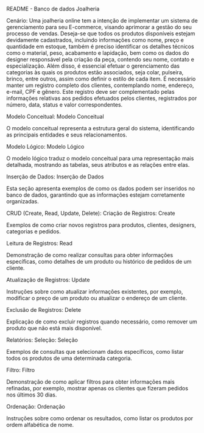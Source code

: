 README - Banco de dados Joalheria

Cenário:
Uma joalheria online tem a intenção de implementar um sistema de gerenciamento para seu E-commerce, visando aprimorar a gestão do seu processo de vendas. Deseja-se que todos os produtos disponíveis estejam devidamente cadastrados, incluindo informações como nome, preço e quantidade em estoque, também é preciso identificar os detalhes técnicos como o material, peso, acabamento e lapidação, bem como os dados do designer responsável pela criação da peça, contendo seu nome, contato e especialização. Além disso, é essencial efetuar o gerenciamento das categorias às quais os produtos estão associados, seja colar, pulseira, brinco, entre outros, assim como definir o estilo de cada item. É necessário manter um registro completo dos clientes, contemplando nome, endereço, e-mail, CPF e gênero. Este registro deve ser complementado pelas informações relativas aos pedidos efetuados pelos clientes, registrados por número, data, status e valor correspondentes.

Modelo Conceitual:
Modelo Conceitual

O modelo conceitual representa a estrutura geral do sistema, identificando as principais entidades e seus relacionamentos.

Modelo Lógico:
Modelo Lógico

O modelo lógico traduz o modelo conceitual para uma representação mais detalhada, mostrando as tabelas, seus atributos e as relações entre elas.

Inserção de Dados:
Inserção de Dados

Esta seção apresenta exemplos de como os dados podem ser inseridos no banco de dados, garantindo que as informações estejam corretamente organizadas.

CRUD (Create, Read, Update, Delete):
Criação de Registros:
Create

Exemplos de como criar novos registros para produtos, clientes, designers, categorias e pedidos.

Leitura de Registros:
Read

Demonstração de como realizar consultas para obter informações específicas, como detalhes de um produto ou histórico de pedidos de um cliente.

Atualização de Registros:
Update

Instruções sobre como atualizar informações existentes, por exemplo, modificar o preço de um produto ou atualizar o endereço de um cliente.

Exclusão de Registros:
Delete

Explicação de como excluir registros quando necessário, como remover um produto que não está mais disponível.

Relatórios:
Seleção:
Seleção

Exemplos de consultas que selecionam dados específicos, como listar todos os produtos de uma determinada categoria.

Filtro:
Filtro

Demonstração de como aplicar filtros para obter informações mais refinadas, por exemplo, mostrar apenas os clientes que fizeram pedidos nos últimos 30 dias.

Ordenação:
Ordenação

Instruções sobre como ordenar os resultados, como listar os produtos por ordem alfabética de nome.
